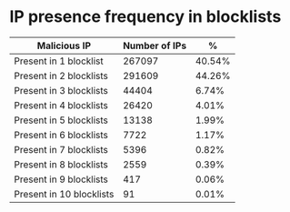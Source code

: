# IP presence frequency in blocklists
| Malicious IP | Number of IPs | % |
|----|----|----|
| Present in 1 blocklist | 267097 | 40.54% |
| Present in 2 blocklists | 291609 | 44.26% |
| Present in 3 blocklists | 44404 | 6.74% |
| Present in 4 blocklists | 26420 | 4.01% |
| Present in 5 blocklists | 13138 | 1.99% |
| Present in 6 blocklists | 7722 | 1.17% |
| Present in 7 blocklists | 5396 | 0.82% |
| Present in 8 blocklists | 2559 | 0.39% |
| Present in 9 blocklists | 417 | 0.06% |
| Present in 10 blocklists | 91 | 0.01% |
